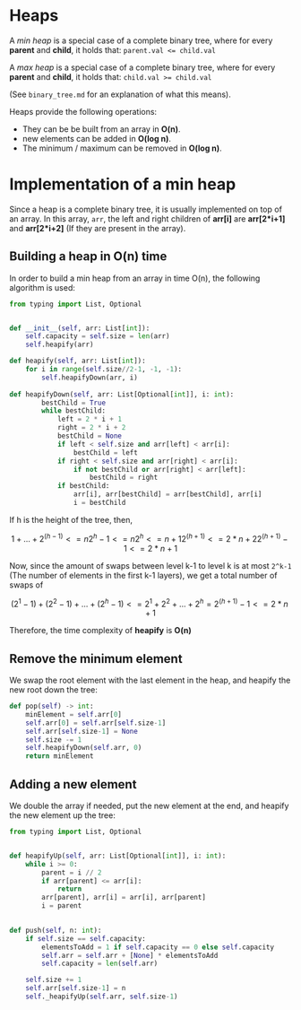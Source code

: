 # Heaps

A *min heap* is a special case of a complete binary tree, where for every **parent** and **child**, it holds that:
`parent.val <= child.val`

A *max heap* is a special case of a complete binary tree, where for every **parent** and **child**, it holds that:
`child.val >= child.val`

(See `binary_tree.md` for an explanation of what this means).

Heaps provide the following operations:
- They can be be built from an array in **O(n)**.
- new elements can be added in **O(log n)**.
- The minimum / maximum can be removed in **O(log n)**.


# Implementation of a min heap
Since a heap is a complete binary tree, it is usually implemented on top of an array.
In this array, `arr`, the left and right children of **arr[i]** are **arr[2*i+1]** and **arr[2*i+2]** (If they are present in the array).

## Building a heap in **O(n)** time
In order to build a min heap from an array in time O(n), the following algorithm is used:
```python
from typing import List, Optional


def __init__(self, arr: List[int]):
    self.capacity = self.size = len(arr)
    self.heapify(arr)

def heapify(self, arr: List[int]):
    for i in range(self.size//2-1, -1, -1):
        self.heapifyDown(arr, i)
        
def heapifyDown(self, arr: List[Optional[int]], i: int):
        bestChild = True
        while bestChild:
            left = 2 * i + 1
            right = 2 * i + 2
            bestChild = None
            if left < self.size and arr[left] < arr[i]:
                bestChild = left
            if right < self.size and arr[right] < arr[i]:
                if not bestChild or arr[right] < arr[left]:
                    bestChild = right
            if bestChild:
                arr[i], arr[bestChild] = arr[bestChild], arr[i]
                i = bestChild
```

If h is the height of the tree, then,
```math
1 + ... + 2^(h-1) <= n
2^h - 1 <= n
2^h <= n+1
2^(h+1) <= 2*n + 2
2^(h+1) - 1 <= 2*n + 1
```
Now, since the amount of swaps between level k-1 to level k is at most `2^k-1` (The number of elements in the first k-1 layers), we get a total number of swaps of
```math
(2^1-1) + (2^2-1) + ... + (2^h-1) <=
2^1 + 2^2 + ... + 2^h =
2^(h+1) - 1 <=
2*n + 1
```
Therefore, the time complexity of **heapify** is **O(n)**


## Remove the minimum element
We swap the root element with the last element in the heap, and heapify the new root down the tree:
```python
def pop(self) -> int:
    minElement = self.arr[0]
    self.arr[0] = self.arr[self.size-1]
    self.arr[self.size-1] = None
    self.size -= 1
    self.heapifyDown(self.arr, 0)
    return minElement
```

## Adding a new element
We double the array if needed, put the new element at the end, and heapify the new element up the tree:
```python
from typing import List, Optional


def heapifyUp(self, arr: List[Optional[int]], i: int):
    while i >= 0:
        parent = i // 2
        if arr[parent] <= arr[i]:
            return
        arr[parent], arr[i] = arr[i], arr[parent]
        i = parent

        
def push(self, n: int):
    if self.size == self.capacity:
        elementsToAdd = 1 if self.capacity == 0 else self.capacity
        self.arr = self.arr + [None] * elementsToAdd
        self.capacity = len(self.arr)

    self.size += 1
    self.arr[self.size-1] = n
    self._heapifyUp(self.arr, self.size-1)
```
